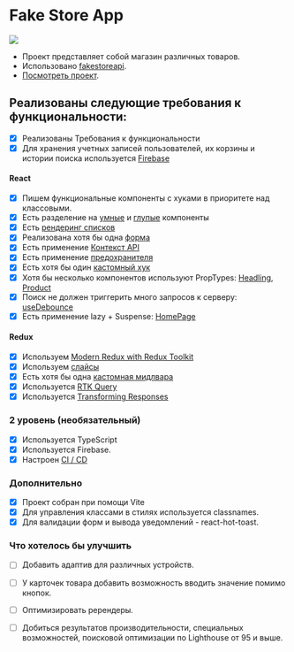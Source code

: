 # <h1>Fake Store App</h1>

<a href="https://github.com/levenders/fake-store-app/actions"><img src="https://github.com/levenders/fake-store-app/actions/workflows/cicd.yml/badge.svg" /></a>

- Проект представляет собой магазин различных товаров.
- Использовано [fakestoreapi](https://fakestoreapi.com/docs).
- [Посмотреть проект](https://levenders.github.io/fake-store-app/#/).

## Реализованы следующие требования к функциональности:

-   [x] Реализованы Требования к функциональности
-   [x] Для хранения учетных записей пользователей, их корзины и истории поиска  используется [Firebase](https://github.com/levenders/fake-store-app/blob/main/src/config/firebase.ts)

#### React

-   [x] Пишем функциональные компоненты с хуками в приоритете над классовыми.
-   [x] Есть разделение на [умные](https://github.com/levenders/fake-store-app/blob/main/src/layout/MainLayout/MainLayout.tsx) и [глупые](https://github.com/levenders/fake-store-app/blob/main/src/components/Input/Input.tsx) компоненты
-   [x] Есть [рендеринг списков](https://github.com/levenders/fake-store-app/blob/main/src/components/ProductsList/ProductsList.tsx#L38)
-   [x] Реализована хотя бы одна [форма](https://github.com/levenders/fake-store-app/blob/main/src/components/Form/Form.tsx)
-   [x] Есть применение [Контекст API](https://github.com/levenders/fake-store-app/blob/main/src/context/ThemeProvider.tsx)
-   [x] Есть применение [предохранителя](https://github.com/levenders/fake-store-app/blob/main/src/main.tsx#L19)
-   [x] Есть хотя бы один [кастомный хук](https://github.com/levenders/fake-store-app/blob/main/src/hooks/useHistoryItems.ts)
-   [x] Хотя бы несколько компонентов используют PropTypes: [Headling](https://github.com/levenders/fake-store-app/blob/main/src/components/Headling/Headling.tsx#L19), [Product](https://github.com/levenders/fake-store-app/blob/main/src/components/ProductsList/Product/Product.tsx#L59)
-   [x] Поиск не должен триггерить много запросов к серверу: [useDebounce](https://github.com/levenders/fake-store-app/blob/main/src/hooks/useDebounce.ts)
-   [x] Есть применение lazy + Suspense: [HomePage](https://github.com/levenders/fake-store-app/blob/main/src/pages/HomePage/HomePage.tsx)

#### Redux

-   [x] Используем [Modern Redux with Redux Toolkit](https://github.com/levenders/fake-store-app/blob/main/src/store/store.ts)
-   [x] Используем [слайсы](https://github.com/levenders/fake-store-app/blob/main/src/store/userSlice/userSlice.ts)
-   [x] Есть хотя бы одна [кастомная мидлвара](https://github.com/levenders/fake-store-app/blob/main/src/store/middlewares/authMiddleware.ts)
-   [x] Используется [RTK Query](https://github.com/levenders/fake-store-app/blob/main/src/services/productsService.ts)
-   [x] Используется [Transforming Responses](https://github.com/levenders/fake-store-app/blob/main/src/services/productsService.ts#L23)

### 2 уровень (необязательный)

-   [x] Используeтся TypeScript
-   [x] Используется Firebase.
-   [x] Настроен [CI / CD](https://github.com/levenders/fake-store-app/blob/main/.github/workflows/cicd.yml)

### **Дополнительно**

-   [x] Проект собран при помощи Vite
-   [x] Для управления классами в стилях используется classnames.
-   [x] Для валидации форм и вывода уведомлений - react-hot-toast.

### **Что хотелось бы улучшить**

-   [ ] Добавить адаптив для различных устройств.
-   [ ] У карточек товара добавить возможность вводить значение помимо кнопок.
-   [ ] Оптимизировать ререндеры.
-   [ ] Добиться результатов производительности, специальных возможностей, поисковой оптимизации по Lighthouse от 95 и выше.
 